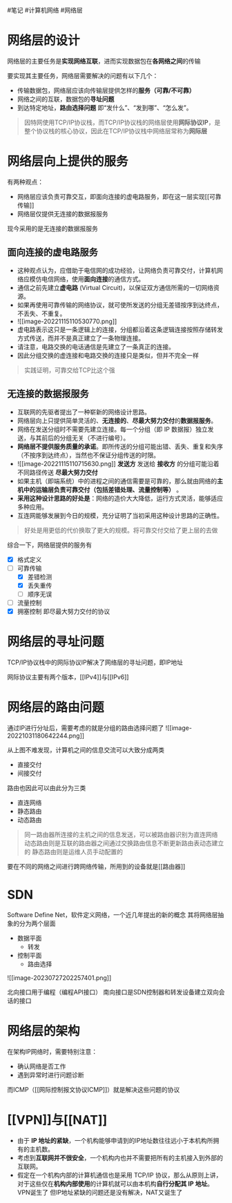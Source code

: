 #笔记 #计算机网络 #网络层 

# 网络层的设计

网络层的主要任务是**实现网络互联**，进而实现数据包在**各网络之间**的传输

要实现其主要任务，网络层需要解决的问题有以下几个：
- 传输数据包，网络层应该向传输层提供怎样的**服务（可靠/不可靠）**
- 网络之间的互联，数据包的**寻址问题**
- 到达特定地址，**路由选择问题**
即“发什么”、“发到哪”、“怎么发”。

>因特网使用TCP/IP协议栈，而TCP/IP协议栈的网络层使用**网际协议IP**，是整个协议栈的核心协议，因此在TCP/IP协议栈中网络层常称为**网际层**

# 网络层向上提供的服务

有两种观点：
- 网络层应该负责可靠交互，即面向连接的虚电路服务，即在这一层实现[[可靠传输]]
- 网络层仅提供无连接的数据报服务

现今采用的是无连接的数据报服务

## 面向连接的虚电路服务

- 这种观点认为，应借助于电信网的成功经验，让网络负责可靠交付，计算机网络应模仿电信网络，使用**面向连接**的通信方式。
- 通信之前先建立**虚电路** (Virtual Circuit)，以保证双方通信所需的一切网络资源。
- 如果再使用可靠传输的网络协议，就可使所发送的分组无差错按序到达终点，不丢失、不重复。
- ![[image-20221115110530770.png]]
- 虚电路表示这只是一条逻辑上的连接，分组都沿着这条逻辑连接按照存储转发方式传送，而并不是真正建立了一条物理连接。
- 请注意，电路交换的电话通信是先建立了一条真正的连接。
- 因此分组交换的虚连接和电路交换的连接只是类似，但并不完全一样

>实践证明，可靠交给TCP比这个强

## 无连接的数据报服务

- 互联网的先驱者提出了一种崭新的网络设计思路。
- 网络层向上只提供简单灵活的、**无连接的**、**尽最大努力交付**的**数据报服务**。
- 网络在发送分组时不需要先建立连接。每一个分组（即 IP 数据报）独立发送，与其前后的分组无关（不进行编号）。
- **网络层不提供服务质量的承诺**。即所传送的分组可能出错、丢失、重复和失序（不按序到达终点），当然也不保证分组传送的时限。
- ![[image-20221115110715630.png]]
**发送方** 发送给 **接收方** 的分组可能沿着不同路径传送
**尽最大努力交付**
- 如果主机（即端系统）中的进程之间的通信需要是可靠的，那么就由网络的**主机中的运输层负责可靠交付（包括差错处理、流量控制等）** 。
- **采用这种设计思路的好处是**：网络的造价大大降低，运行方式灵活，能够适应多种应用。
- 互连网能够发展到今日的规模，充分证明了当初采用这种设计思路的正确性。

>好处是用更低的代价换取了更大的规模。将可靠交付交给了更上层的去做

综合一下，网络层提供的服务有
- [x] 格式定义
- [ ] 可靠传输
	- [x] 差错检测
	- [x] 丢失重传
	- [ ] 顺序无误
- [ ] 流量控制
- [x] 拥塞控制
即尽最大努力交付的协议

# 网络层的寻址问题

TCP/IP协议栈中的网际协议IP解决了网络层的寻址问题，即IP地址

网际协议主要有两个版本，[[IPv4]]与[[IPv6]]

# 网络层的路由问题

通过IP进行分址后，需要考虑的就是分组的路由选择问题了
![[image-20221031180642244.png]]

从上图不难发现，计算机之间的信息交流可以大致分成两类
- 直接交付
- 间接交付

路由也因此可以由此分为三类
- 直连网络
- 静态路由
- 动态路由
>同一路由器所连接的主机之间的信息发送，可以被路由器识别为直连网络
>动态路由则是互联的路由器之间通过交换路由信息不断更新路由表动态建立的
>静态路由则是运维人员手动配置的

要在不同的网络之间进行跨网络传输，所用到的设备就是[[路由器]]


# SDN
Software Define Net，软件定义网络，一个近几年提出的新的概念
其将网络层抽象的分为两个层面
- 数据平面
	- 转发
- 控制平面
	- 路由选择

![[image-20230727202257401.png]]

北向接口用于编程（编程API接口）
南向接口是SDN控制器和转发设备建立双向会话的接口

# 网络层的架构

在架构IP网络时，需要特别注意：
- 确认网络是否工作
- 遇到异常时进行问题诊断

而ICMP（[[网际控制报文协议ICMP]]）就是解决这些问题的协议

# [[VPN]]与[[NAT]]

- 由于 **IP 地址的紧缺**，一个机构能够申请到的IP地址数往往远小于本机构所拥有的主机数。
- 考虑到**互联网并不很安全**，一个机构内也并不需要把所有的主机接入到外部的互联网。
- 假定在一个机构内部的计算机通信也是采用 TCP/IP 协议，那么从原则上讲，对于这些仅在**机构内部使用**的计算机就可以由本机构**自行分配其 IP 地址**。
VPN诞生了
但IP地址紧缺的问题还是没有解决，NAT又诞生了

